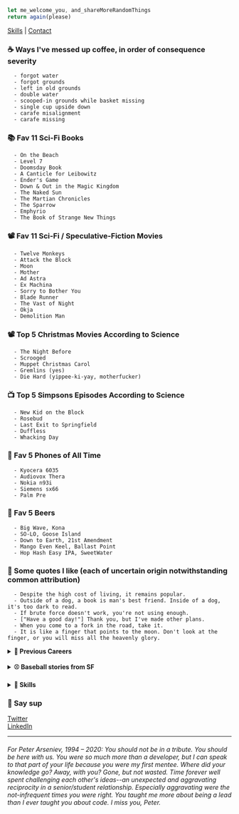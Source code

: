 ```javascript
let me_welcome_you, and_shareMoreRandomThings
return again(please)
```

[Skills](#skills) | [Contact](#contact)

### ☕ Ways I've messed up coffee, in order of consequence severity
```
  - forgot water
  - forgot grounds
  - left in old grounds
  - double water
  - scooped-in grounds while basket missing
  - single cup upside down
  - carafe misalignment
  - carafe missing
```

### 📚 Fav 11 Sci-Fi Books
```
  - On the Beach
  - Level 7
  - Doomsday Book
  - A Canticle for Leibowitz
  - Ender's Game
  - Down & Out in the Magic Kingdom
  - The Naked Sun
  - The Martian Chronicles
  - The Sparrow
  - Emphyrio
  - The Book of Strange New Things
```

### 📽️ Fav 11 Sci-Fi / Speculative-Fiction Movies
```
  - Twelve Monkeys
  - Attack the Block
  - Moon
  - Mother
  - Ad Astra
  - Ex Machina
  - Sorry to Bother You
  - Blade Runner
  - The Vast of Night
  - Okja
  - Demolition Man
```

### 📽️ Top 5 Christmas Movies According to Science
```
  - The Night Before
  - Scrooged
  - Muppet Christmas Carol
  - Gremlins (yes)
  - Die Hard (yippee-ki-yay, motherfucker)
```

### 📺 Top 5 Simpsons Episodes According to Science
```
  - New Kid on the Block
  - Rosebud
  - Last Exit to Springfield
  - Duffless
  - Whacking Day
```

### 📱 Fav 5 Phones of All Time
```
  - Kyocera 6035
  - Audiovox Thera
  - Nokia n93i
  - Siemens sx66
  - Palm Pre
```

### 🍺 Fav 5 Beers
```
  - Big Wave, Kona
  - SO-LO, Goose Island
  - Down to Earth, 21st Amendment
  - Mango Even Keel, Ballast Point
  - Hop Hash Easy IPA, SweetWater
```


### 💬 Some quotes I like (each of uncertain origin notwithstanding common attribution)
```
  - Despite the high cost of living, it remains popular.
  - Outside of a dog, a book is man's best friend. Inside of a dog, it's too dark to read.
  - If brute force doesn't work, you're not using enough.
  - ["Have a good day!"] Thank you, but I've made other plans.
  - When you come to a fork in the road, take it.
  - It is like a finger that points to the moon. Don't look at the finger, or you will miss all the heavenly glory.
```

<details id="">
  <summary><strong>💼 Previous Careers</strong></summary>
  <span><br><ul><li>Baseball writer (Giants & A's)</li>
    <li>Newspaper publisher</li>
    <li>Spa reservations associate</li>
    </ul></span>
</details>
<br>
<details id="">
  <summary><strong>⚾  Baseball stories from SF</strong></summary>
  <span><br><ul>
  <li>David Ortiz stole my pen</li>
  <li>Roger Clemens yelled at me</li>
  <li>Greg Maddux gave me a great answer to a question at his 300th win press conference</li>
  <li>Barry Bonds politely declined to answer a question and later hit 660. Coincidence?</li>
  <li>Serendipitously saw the MLB debut of childhood teammate when he was announced as LA's reliever. I surprised him right back in the clubhouse!</li>
    </ul></span>
</details>
<br>
<span id="skills"></span>
<details id="">
  <summary><strong>🤹 Skills</strong></summary>
  <ul><li>JS</li>
    <li>VUE</li>
    <li>SASS/SCSS/CSS</li>
  </ul>
</details>



### 👋 Say sup
  <a id="contact" href="https://twitter.com/neanderthalian" target="_blank">Twitter</a>
  <br/>
  <a href="https://www.linkedin.com/in/jeremybatesdc/" target="_blank">LinkedIn</a>

---

###### For Peter Arseniev, 1994 – 2020: You should not be in a tribute. You should be here with us. You were so much more than a developer, but I can speak to that part of your life because you were my first mentee. Where did your knowledge go? Away, with you? Gone, but not wasted. Time forever well spent challenging each other's ideas--an unexpected and aggravating reciprocity in a senior/student relationship. Especially aggravating were the not-infrequent times you were right. You taught me more about being a lead than I ever taught you about code. I miss you, Peter.
